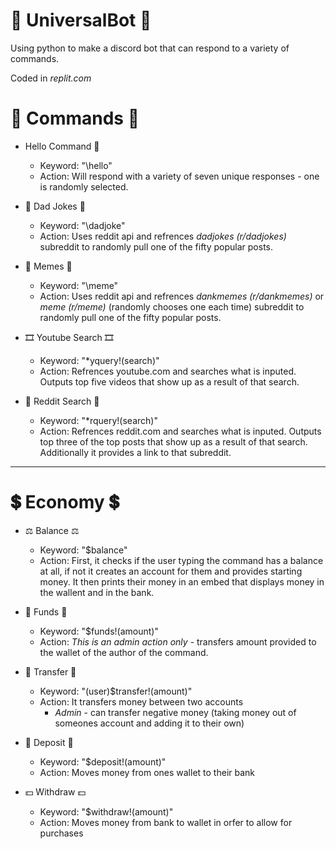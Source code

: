 # 🤖 UniversalBot 🤖
Using python to make a discord bot that can respond to a variety of commands.

Coded in *replit.com*

# 📨 Commands 📨
* Hello Command 👋
   - Keyword: "\hello"
   - Action: Will respond with a variety of seven unique responses - one is randomly selected.

* 👨 Dad Jokes 👨
   - Keyword: "\dadjoke"
   - Action: Uses reddit api and refrences *dadjokes (r/dadjokes)* subreddit to randomly pull one of the fifty popular posts.
 
* 🤣 Memes 🤣
   - Keyword: "\meme"
   - Action: Uses reddit api and refrences *dankmemes (r/dankmemes)* or *meme (r/meme)* (randomly chooses one each time) subreddit to randomly pull one of the fifty popular posts.
  
* 🎞 Youtube Search 🎞
   - Keyword: "*yquery!(search)"
   - Action: Refrences youtube.com and searches what is inputed. Outputs top five videos that show up as a result of that search.

* 👹 Reddit Search 👹
   - Keyword: "*rquery!(search)"
   - Action: Refrences reddit.com and searches what is inputed. Outputs top three of the top posts that show up as a result of that search. Additionally it provides a link to that subreddit.

---
# 💲 Economy 💲 #

* ⚖️ Balance ⚖️
   - Keyword: "$balance"
   - Action: First, it checks if the user typing the command has a balance at all, if not it creates an account for them and provides starting money. It then prints their money in an embed that displays money in the wallent and in the bank.

* 💸 Funds 💸
   - Keyword: "$funds!(amount)"
   - Action: *This is an admin action only* - transfers amount provided to the wallet of the author of the command.

* 🎁 Transfer 🎁
   - Keyword: "(user)$transfer!(amount)"
   - Action: It transfers money between two accounts
       - *Admin* - can transfer negative money (taking money out of someones account and adding it to their own)

* 🏦 Deposit 🏦
   - Keyword: "$deposit!(amount)"
   - Action: Moves money from ones wallet to their bank
 
 * 💵 Withdraw 💵
   - Keyword: "$withdraw!(amount)"
   - Action: Moves money from bank to wallet in orfer to allow for purchases 
